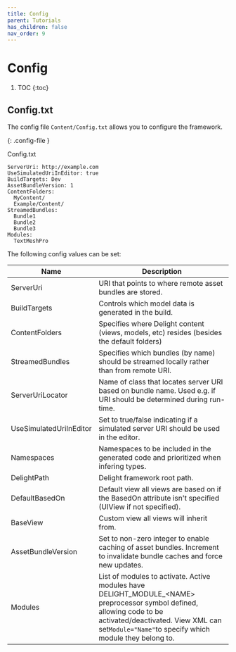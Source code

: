 ```yaml
---
title: Config
parent: Tutorials
has_children: false
nav_order: 9
---
```

# Config

1. TOC
{:toc}

## Config.txt

The config file `Content/Config.txt` allows you to configure the framework.

{: .config-file }

Config.txt

```
ServerUri: http://example.com
UseSimulatedUriInEditor: true
BuildTargets: Dev
AssetBundleVersion: 1
ContentFolders:
  MyContent/
  Example/Content/
StreamedBundles:
  Bundle1
  Bundle2
  Bundle3
Modules: 
  TextMeshPro
```

The following config values can be set:

| Name                    | Description                                                  |
| ----------------------- | ------------------------------------------------------------ |
| ServerUri               | URI that points to where remote asset bundles are stored.    |
| BuildTargets            | Controls which model data is generated in the build.         |
| ContentFolders          | Specifies where Delight content (views, models, etc) resides (besides the default folders) |
| StreamedBundles         | Specifies which bundles (by name) should be streamed locally rather than from remote URI. |
| ServerUriLocator        | Name of class that locates server URI based on bundle name. Used e.g. if URI should be determined during run-time. |
| UseSimulatedUriInEditor | Set to true/false indicating if a simulated server URI should be used in the editor. |
| Namespaces              | Namespaces to be included in the generated code and prioritized when infering types. |
| DelightPath             | Delight framework root path.                                 |
| DefaultBasedOn          | Default view all views are based on if the BasedOn attribute isn't specified (UIView if not specified). |
| BaseView                | Custom view all views will inherit from.                     |
| AssetBundleVersion      | Set to non-zero integer to enable caching of asset bundles. Increment to invalidate bundle caches and force new updates. |
| Modules                 | List of modules to activate. Active modules have DELIGHT_MODULE_\<NAME\> preprocessor symbol defined, allowing code to be activated/deactivated. View XML can set`Module="Name"`to specify which module they belong to. |



